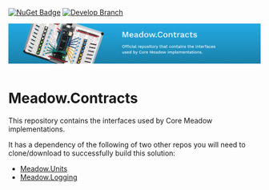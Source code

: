 [![NuGet Badge](https://buildstats.info/nuget/Meadow.Contracts)](https://www.nuget.org/packages/Meadow.Contracts)
[![Develop Branch](https://github.com/WildernessLabs/Meadow.Contracts/actions/workflows/ci-develop-push.yml/badge.svg)](https://github.com/WildernessLabs/Meadow.Contracts/actions/workflows/ci-develop-push.yml)

<img src="Design/meadow.contracts.jpg" alt="iot, dotnet, meadow, meadow-contracts" style="margin-bottom:10px" />

# Meadow.Contracts

This repository contains the interfaces used by Core Meadow implementations.

It has a dependency of the following of two other repos you will need to clone/download to successfully build this solution:
* [Meadow.Units](https://github.com/WildernessLabs/Meadow.Units)
* [Meadow.Logging](https://github.com/WildernessLabs/Meadow.Logging)
